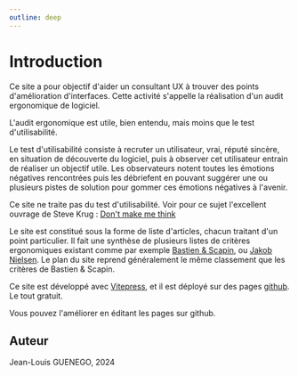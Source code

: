 ```yaml
---
outline: deep
---
```


# Introduction

Ce site a pour objectif d'aider un consultant UX à trouver des points
d'amélioration d'interfaces. Cette activité s'appelle la réalisation d'un audit
ergonomique de logiciel.

L'audit ergonomique est utile, bien entendu, mais moins que le test
d'utilisabilité.

Le test d'utilisabilité consiste à recruter un utilisateur, vrai, réputé
sincère, en situation de découverte du logiciel, puis à observer cet utilisateur
entrain de réaliser un objectif utile. Les observateurs notent toutes les
émotions négatives rencontrées puis les débriefent en pouvant suggérer une ou
plusieurs pistes de solution pour gommer ces émotions négatives à l'avenir.

Ce site ne traite pas du test d'utilisabilité. Voir pour ce sujet l'excellent
ouvrage de Steve Krug :
[Don't make me think](https://en.wikipedia.org/wiki/Don%27t_Make_Me_Think)

Le site est constitué sous la forme de liste d'articles, chacun traitant d'un
point particulier. Il fait une synthèse de plusieurs listes de critères
ergonomiques existant comme par exemple
[Bastien & Scapin](https://inria.hal.science/inria-00070012/file/RT-0156.pdf),
ou [Jakob Nielsen](https://www.nngroup.com/articles/ten-usability-heuristics/).
Le plan du site reprend généralement le même classement que les critères de
Bastien & Scapin.

Ce site est développé avec [Vitepress](https://vitepress.dev/), et il est
déployé sur des pages [github](https://github.com/). Le tout gratuit.

Vous pouvez l'améliorer en éditant les pages sur github.

## Auteur

Jean-Louis GUENEGO, 2024
